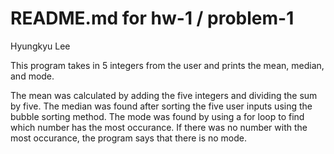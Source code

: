 # README.md for hw-1 / problem-1
Hyungkyu Lee
 
This program takes in 5 integers from the user and prints the mean, median, and mode.

The mean was calculated by adding the five integers and dividing the sum by five.
The median was found after sorting the five user inputs using the bubble sorting method.
The mode was found by using a for loop to find which number has the most occurance. If there was no number with the most occurance, the program says that there is no mode.
